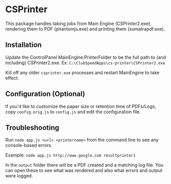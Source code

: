 
# CSPrinter

  This package handles taking jobs from Main Engine (CSPrinter2.exe), rendering them to PDF (phantomjs.exe) and printing them (sumatrapdf.exe).

## Installation

  Update the ControlPanel MainEngine:PrinterFolder to be the full path to (and including) CSPrinter2.exe. Ex: `C:\ClubSpeedApps\cs-printer\CSPrinter2.exe`

  Kill off any older `csprinter.exe` processes and restart MainEngine to take effect.

## Configuration (Optional)

  If you'd like to customize the paper size or retention time of PDFs/Logs, copy `config.orig.js` to `config.js` and edit the configuration file.

## Troubleshooting

  Run `node app.js <url> <printername>` from the command line to see any console-based errors.

Example: `node app.js http://www.google.com resultprinter1`

  In the `output` folder there will be a PDF created and a matching log file. You can open these to see what was rendered and also what errors and output were logged.